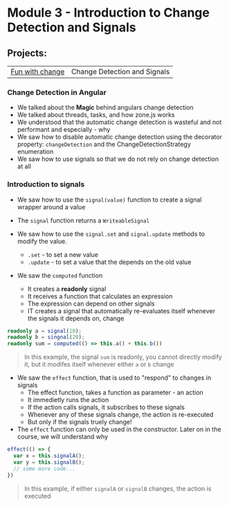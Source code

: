 # Module 3 - Introduction to Change Detection and Signals

## Projects:
|     |     |
| --- | --- |
| [Fun with change](./projects/fun-with-change/) | Change Detection and Signals |

### Change Detection in Angular
* We talked about the **Magic** behind angulars change detection
* We talked about threads, tasks, and how zone.js works
* We understood that the automatic change detection is wasteful and not performant and especially - why
* We saw how to disable automatic change detection using the decorator property: `changeDetection` and the ChangeDetectionStrategy enumeration
* We saw how to use signals so that we do not rely on change detection at all

### Introduction to signals
* We saw how to use the `signal(value)` function to create a signal wrapper around a value
* The `signal` function returns a `WriteableSignal`
* We saw how to use the `signal.set` and `signal.update` methods to modify the value.
    - `.set` - to set a new value
    - `.update` - to set a value that the depends on the old value

* We saw the `computed` function
  * It creates a **readonly** signal
  * It receives a function that calculates an expression
  * The expression can depend on other signals
  * IT creates a signal that automatically re-evaluates itself whenever the signals it depends on, change

```typescript
readonly a = signal(10);
readonly b = singnal(20);
readonly sum = computed(() => this.a() + this.b())
```

>In this example, the signal `sum` is readonly, you cannot directly modify it, but it modifes itself whenever either `a` or `b` change


* We saw the `effect` function, that is used to "respond" to changes in signals
  * The effect function, takes a function as parameter - an action
  * It immedietly runs the action
  * If the action calls signals, it subscribes to these signals
  * Whenever any of these signals change, the action is re-executed
  * But only if the signals truely change!
* The `effect` function can only be used in the constructor. Later on in the course, we will understand why

```typescript
effect(() => {
  var x = this.signalA();
  var y = this.signalB();
  // some more code...
})
```

>In this example, if either `signalA` or `signalB` changes, the action is executed

